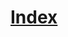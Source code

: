 # <a href="https://kemaltekinnn.github.io/Front-End-Entry/Udemy/07-Omnifood-Desktop/index.html"> Index</a>
